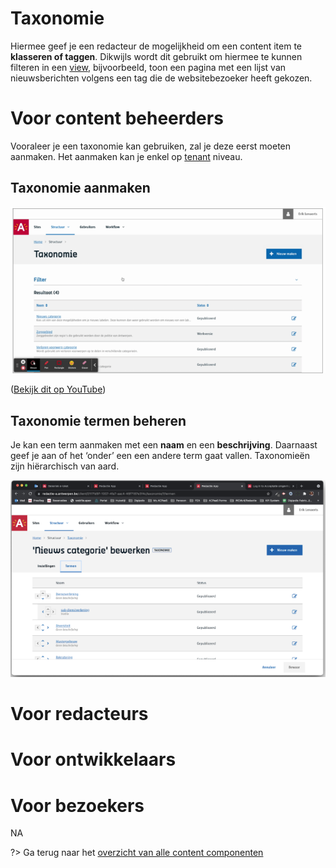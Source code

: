 # Taxonomie
Hiermee geef je een redacteur de mogelijkheid om een content item te **klasseren of taggen**. Dikwijls wordt dit gebruikt om hiermee te kunnen filteren in een [view](/redactie/content/inrichten-cc-view.md), bijvoorbeeld, toon een pagina met een lijst van nieuwsberichten volgens een tag die de websitebezoeker heeft gekozen.

# Voor content beheerders
Vooraleer je een taxonomie kan gebruiken, zal je deze eerst moeten aanmaken. Het aanmaken kan je enkel op [tenant](https://docs.google.com/document/d/1Npgx9sR1cCf6mKrFynA3q6sIy9qENecNYd94WGqW8rU/edit#heading=h.vl3pwkiqjqrn) niveau.

## Taxonomie aanmaken

![taxonomie-config](../assets/taxonomie-config1.png)

([Bekijk dit op YouTube](https://youtu.be/sWUjN6iNbX4 ':target="_blank"'))

## Taxonomie termen beheren

Je kan een term aanmaken met een **naam** en een **beschrijving**. Daarnaast geef je aan of het ‘onder’ een een andere term gaat vallen. Taxonomieën zijn hiërarchisch van aard.

![taxonomie-config](../assets/taxonomie-config2.png)

# Voor redacteurs

# Voor ontwikkelaars

# Voor bezoekers

NA

?> Ga terug naar het [overzicht van alle content componenten](/redactie/content/inrichten-cc-standaard.md)